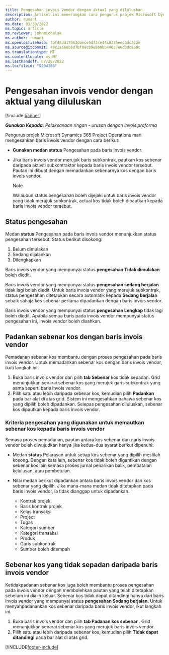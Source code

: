 ```yaml
---
title: Pengesahan invois vendor dengan aktual yang diluluskan
description: Artikel ini menerangkan cara pengurus projek Microsoft Dynamics 365 Project Operations membenarkan pengurus projek mengesahkan invois vendor dengan yang sebenar yang diluluskan apabila kontraktor melakukan kerja dan masa yang direkodkan, dan perbelanjaan dan bahan yang digunakan oleh ahli pasukan projek.
author: rumant
ms.date: 03/30/2022
ms.topic: article
ms.reviewer: johnmichalak
ms.author: rumant
ms.openlocfilehash: 7bf48dd17063daece5df3ce44c0375eec3dc3cae
ms.sourcegitcommit: 49c2a668b8d7bf0acb9e9b0bb44687e6d3dcaa8c
ms.translationtype: MT
ms.contentlocale: ms-MY
ms.lasthandoff: 07/28/2022
ms.locfileid: "9204186"
---
```

# <a name="verification-of-vendor-invoices-with-approved-actuals"></a>Pengesahan invois vendor dengan aktual yang diluluskan

[!include [banner](../../includes/dataverse-preview.md)]

_**Gunakan Kepada:** Pelaksanaan ringan - urusan dengan invois proforma_

Pengurus projek Microsoft Dynamics 365 Project Operations mari mengesahkan baris invois vendor dengan cara berikut:

- **Gunakan medan status** Pengesahan pada baris invois vendor.
- Jika baris invois vendor merujuk baris subkontrak, pautkan kos sebenar daripada aktiviti subkontraktor kepada baris invois vendor tersebut. Pautan ini dibuat dengan memadankan sebenarnya kos dengan baris invois vendor.

    > [!NOTE]
    > Walaupun status pengesahan boleh dijejaki untuk baris invois vendor yang tidak merujuk subkontrak, actual kos tidak boleh dipautkan kepada baris invois vendor tersebut.

## <a name="verification-status"></a>Status pengesahan

Medan **status** Pengesahan pada baris invois vendor menunjukkan status pengesahan tersebut. Status berikut disokong:

1. Belum dimulakan
2. Sedang dijalankan
3. Dilengkapkan

Baris invois vendor yang mempunyai status **pengesahan Tidak dimulakan** boleh diedit.

Baris invois vendor yang mempunyai status **pengesahan sedang berjalan** tidak lagi boleh diedit. Untuk baris invois vendor yang merujuk subkontrak, status pengesahan ditetapkan secara automatik kepada **Sedang berjalan** sebaik sahaja kos sebenar pertama dipadankan dengan baris invois vendor.

Baris invois vendor yang mempunyai status **pengesahan Lengkap** tidak lagi boleh diedit. Apabila semua baris pada invois vendor mempunyai status pengesahan ini, invois vendor boleh disahkan.

## <a name="match-cost-actuals-to-vendor-invoice-lines"></a>Padankan sebenar kos dengan baris invois vendor

Pemadanan sebenar kos membantu dengan proses pengesahan pada baris invois vendor. Untuk memadankan sebenar kos dengan baris invois vendor, ikuti langkah ini.

1. Buka baris invois vendor dan pilih **tab Sebenar** kos tidak sepadan. Grid menunjukkan senarai sebenar kos yang merujuk garis subkontrak yang sama seperti baris invois vendor.
2. Pilih satu atau lebih daripada sebenar kos, kemudian pilih **Padankan** pada bar alat di atas grid. Sistem ini mengesahkan bahawa sebenar kos yang dipilih boleh dipadankan. Selepas pengesahan diluluskan, sebenar kos dipautkan kepada baris invois vendor.

### <a name="validation-criteria-that-are-used-to-link-cost-actuals-to-vendor-invoice-lines"></a>Kriteria pengesahan yang digunakan untuk memautkan sebenar kos kepada baris invois vendor

Semasa proses pemadanan, pautan antara kos sebenar dan garis invois vendor boleh diwujudkan hanya jika kedua-dua syarat berikut dipenuhi:

- Medan **status** Pelarasan untuk setiap kos sebenar yang dipilih mestilah kosong. Dengan kata lain, sebenar kos tidak boleh digantikan dengan sebenar kos lain semasa proses jurnal penarikan balik, pembatalan kelulusan, atau pembetulan.
- Nilai medan berikut dipadankan antara baris invois vendor dan kos sebenar yang dipilih. Jika mana-mana medan tidak ditetapkan pada baris invois vendor, ia tidak dianggap untuk dipadankan.

    - Kontrak projek
    - Baris kontrak projek
    - Kelas transaksi
    - Project
    - Tugas
    - Kategori sumber
    - Kategori transaksi
    - Produk
    - Garis subkontrak
    - Sumber boleh ditempah

## <a name="unmatch-cost-actuals-from-a-vendor-invoice-line"></a>Sebenar kos yang tidak sepadan daripada baris invois vendor

Ketidakpadanan sebenar kos juga boleh membantu proses pengesahan pada invois vendor dengan membolehkan pautan yang telah ditetapkan sebelum ini dialih keluar. Sebenar kos tidak dapat ditandingi hanya dari baris invois vendor yang mempunyai status **pengesahan Sedang berjalan**. Untuk menyahpadanankan kos sebenar daripada baris invois vendor, ikut langkah ini.

1. Buka baris invois vendor dan pilih **tab Padanan kos sebenar** . Grid menunjukkan senarai sebenar kos yang merujuk baris invois vendor.
2. Pilih satu atau lebih daripada sebenar kos, kemudian pilih **Tidak dapat ditandingi** pada bar alat di atas grid.

[!INCLUDE[footer-include](../../includes/footer-banner.md)]
